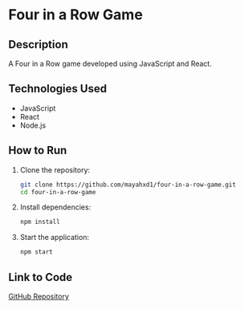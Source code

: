 # Four in a Row Game

## Description
A Four in a Row game developed using JavaScript and React.

## Technologies Used
- JavaScript
- React
- Node.js

## How to Run

1. Clone the repository:
    ```bash
    git clone https://github.com/mayahxd1/four-in-a-row-game.git
    cd four-in-a-row-game
    ```

2. Install dependencies:
    ```bash
    npm install
    ```

3. Start the application:
    ```bash
    npm start
    ```

## Link to Code
[GitHub Repository](https://github.com/mayahxd1/four-in-a-row-game)

